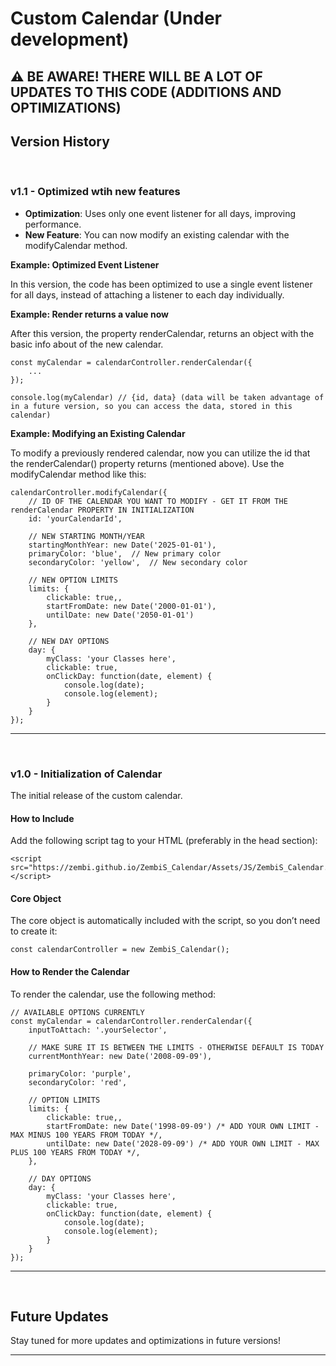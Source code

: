 # Custom Calendar (Under development)

## ⚠️ BE AWARE! THERE WILL BE A LOT OF UPDATES TO THIS CODE (ADDITIONS AND OPTIMIZATIONS)

## Version History

<br>

### v1.1 - Optimized wtih new features
<ul>
    <li><strong>Optimization</strong>: Uses only one event listener for all days, improving performance.</li>
    <li><strong>New Feature</strong>: You can now modify an existing calendar with the modifyCalendar method.</li>
</ul>

<strong>Example: Optimized Event Listener</strong>

In this version, the code has been optimized to use a single event listener for all days, instead of attaching a listener to each day individually.

<strong>Example: Render returns a value now</strong>

After this version, the property renderCalendar, returns an object with the basic info about of the new calendar.

```
const myCalendar = calendarController.renderCalendar({
    ...
});

console.log(myCalendar) // {id, data} (data will be taken advantage of in a future version, so you can access the data, stored in this calendar)

```

<strong>Example: Modifying an Existing Calendar</strong>

To modify a previously rendered calendar, now you can utilize the id that the renderCalendar() property returns (mentioned above). Use the modifyCalendar method like this:

```
calendarController.modifyCalendar({
    // ID OF THE CALENDAR YOU WANT TO MODIFY - GET IT FROM THE renderCalendar PROPERTY IN INITIALIZATION
    id: 'yourCalendarId',

    // NEW STARTING MONTH/YEAR
    startingMonthYear: new Date('2025-01-01'),
    primaryColor: 'blue',  // New primary color
    secondaryColor: 'yellow',  // New secondary color

    // NEW OPTION LIMITS
    limits: {
        clickable: true,,
        startFromDate: new Date('2000-01-01'),
        untilDate: new Date('2050-01-01')
    },

    // NEW DAY OPTIONS 
    day: {
        myClass: 'your Classes here',
        clickable: true,
        onClickDay: function(date, element) {
            console.log(date);
            console.log(element);
        }
    }
});
```

<hr>
<br>

### v1.0 - Initialization of Calendar

The initial release of the custom calendar.

#### How to Include

Add the following script tag to your HTML (preferably in the head section):

```
<script src="https://zembi.github.io/ZembiS_Calendar/Assets/JS/ZembiS_Calendar.js"></script>
```

#### Core Object

The core object is automatically included with the script, so you don’t need to create it:

```
const calendarController = new ZembiS_Calendar();
```

#### How to Render the Calendar

To render the calendar, use the following method:

```
// AVAILABLE OPTIONS CURRENTLY
const myCalendar = calendarController.renderCalendar({
    inputToAttach: '.yourSelector',

    // MAKE SURE IT IS BETWEEN THE LIMITS - OTHERWISE DEFAULT IS TODAY
    currentMonthYear: new Date('2008-09-09'),

    primaryColor: 'purple',
    secondaryColor: 'red',

    // OPTION LIMITS
    limits: {
        clickable: true,,
        startFromDate: new Date('1998-09-09') /* ADD YOUR OWN LIMIT - MAX MINUS 100 YEARS FROM TODAY */,
        untilDate: new Date('2028-09-09') /* ADD YOUR OWN LIMIT - MAX PLUS 100 YEARS FROM TODAY */,
    },

    // DAY OPTIONS
    day: {
        myClass: 'your Classes here',
        clickable: true,
        onClickDay: function(date, element) {
            console.log(date);
            console.log(element);
        }
    }
});
```

<hr>
<br>

## Future Updates

Stay tuned for more updates and optimizations in future versions!

<hr>
<br>
